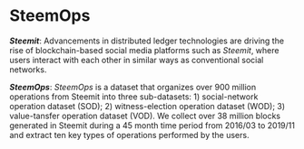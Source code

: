 # SteemOps
***Steemit***: Advancements in distributed ledger technologies are driving the rise of blockchain-based social media platforms such as *Steemit*, where users interact with each other in similar ways as conventional social networks. 

***SteemOps***: *SteemOps* is a dataset that organizes over 900 million operations from Steemit into three sub-datasets: 1) social-network operation dataset (SOD); 2) witness-election operation dataset (WOD); 3) value-tansfer operation dataset (VOD). We collect over 38 million blocks generated in Steemit during a 45 month time period from 2016/03 to 2019/11 and extract ten key types of operations performed by the users.
